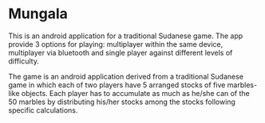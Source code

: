 # Mungala
This is an android application for a traditional Sudanese game.
The app provide 3 options for playing: multiplayer within the same device, multiplayer via bluetooth and single player against different levels of difficulty.

The game is an android application derived from a traditional Sudanese game in which each of two players have 5 arranged stocks of five marbles-like objects. Each player has to accumulate as much as he/she can of the 50 marbles by distributing his/her stocks among the stocks following specific calculations.
